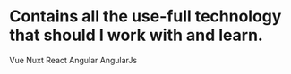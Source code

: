 # Contains all the use-full technology that should I work with and learn.

Vue
Nuxt
React
Angular
AngularJs
